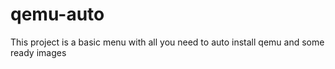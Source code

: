 # qemu-auto
This project is a basic menu with all you need to auto install qemu and some ready images
